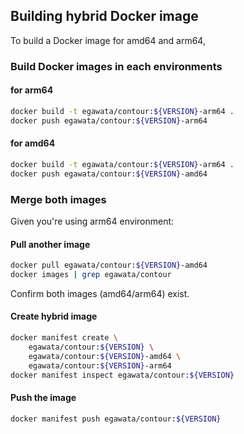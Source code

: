 ## Building hybrid Docker image

To build a Docker image for amd64 and arm64,

### Build Docker images in each environments

#### for arm64

~~~sh
docker build -t egawata/contour:${VERSION}-arm64 .
docker push egawata/contour:${VERSION}-arm64 
~~~

#### for amd64

~~~sh
docker build -t egawata/contour:${VERSION}-arm64 .
docker push egawata/contour:${VERSION}-amd64 
~~~

### Merge both images

Given you're using arm64 environment:

#### Pull another image

~~~sh
docker pull egawata/contour:${VERSION}-amd64 
docker images | grep egawata/contour
~~~

Confirm both images (amd64/arm64) exist.

#### Create hybrid image

~~~sh
docker manifest create \
    egawata/contour:${VERSION} \
    egawata/contour:${VERSION}-amd64 \
    egawata/contour:${VERSION}-arm64
docker manifest inspect egawata/contour:${VERSION}
~~~

#### Push the image

~~~sh
docker manifest push egawata/contour:${VERSION}
~~~
